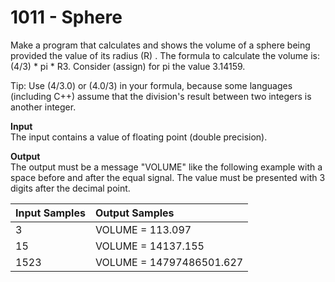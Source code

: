 # 1011 - Sphere

Make a program that calculates and shows the volume of a sphere being provided the value of its radius (R) . The formula to calculate the volume is: (4/3) * pi * R3. Consider (assign) for pi the value 3.14159.

Tip: Use (4/3.0) or (4.0/3) in your formula, because some languages (including C++) assume that the division's result between two integers is another integer.

**Input**<br>
The input contains a value of floating point (double precision).

**Output**<br>
The output must be a message "VOLUME" like the following example with a space before and after the equal signal. The value must be presented with 3 digits after the decimal point.

| Input Samples | Output Samples            |
|:--------------|:--------------------------|
| 3             | VOLUME = 113.097          |
| 15            | VOLUME = 14137.155        |
| 1523          | VOLUME = 14797486501.627  |